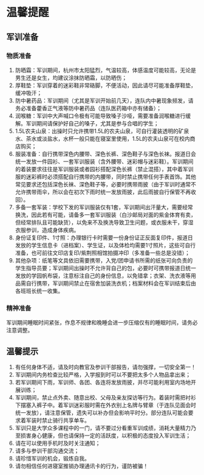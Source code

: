# 温馨提醒

## 军训准备

### 物质准备

1. 防晒霜：军训期间，杭州市太阳猛烈，气温较高，体感温度可能较高，无论是男生还是女生，均建议涂抹防晒霜，以防晒伤；
2. 厚鞋垫：军训穿着的迷彩鞋非常硌脚，不便活动，因此请尽可能准备厚鞋垫，缓冲吸汗；
3. 防中暑药品：军训期间（尤其是军训开始前几天），连队内中暑现象频发，请务必准备藿香正气液等防中暑药品（连队医药箱中亦有储备）；
4. 润喉糖：军训中大声喊口令极有可能导致嗓子沙哑，需要准备润喉糖进行缓解。军训期间请保护好自己的嗓子，尤其是参与合唱的学生；
5. 1.5L农夫山泉：出操时只允许携带1.5L的农夫山泉，可自行灌装透明的矿泉水、茶水或淡盐水，水杯一般只能在寝室里使用，1.5L的农夫山泉可在校内商店购买；
6. 服装准备：自行携带深色内腰带、深色长裤、深色鞋子与深色长袜。报道日会统一发放一件园衫、一套军训服装（含外腰带、迷彩帽与迷彩鞋）。军训期间的着装要求往往是军训服装或者园衫搭配深色长裤（禁止混搭），其中着军训服的迷彩裤时必须搭配自行携带的内腰带，同时禁止携带任何手表首饰。其他常见要求还包括深色长袜、深色鞋子等，必要时携带雨披（由于军训时通常不允许携带雨伞，所以会在初次下雨时统一发放雨披，此后雨披自行保管不再收回）。
7. 多备一套军装：学校下发的军训服装仅有1套，军训期间出汗量大，需要经常换洗，因此若有可能，请备多一套军训服装（白沙邮局对面的紫金体育有卖，但经常排队且可能缺货），以免来不及换洗导致卫生问题，或衣服未干，穿湿衣服参训，造成身体疾病。
8. 身份证复印件、1寸照：办理银行卡时需要一份身份证正反面复印件，报道日发放的学生信息卡（进档案）、学生证，以及体检均需要1寸照片，这些可自行准备，也可前往文印店复印/紫荆照相馆拍摄冲印（多准备一些总是没错）；
9. 其他杂项：纸笔等文具依旧需要携带，入党/团申请书所需的纸张可向负责的学生指导员要；军训期间出操时不允许背自己的包，必要时可携带报道日统一发放的学园帆布袋，注意标注自己的身份信息，以免错拿；衣架、洗衣液等用品需自行携带，军训期间禁止在宿舍加装洗衣机；档案材料会在军训结束后由各班班长统一收集。

### 精神准备

军训期间睡眠时间紧张，作息不规律和晚睡会进一步压缩仅有的睡眠时间，请务必注意调整。

## 温馨提示

1. 有任何身体不适，请及时向教官及参训干部报告，请勿强撑，一切安全第一！
2. 军训期间内务检查比较严格，入学报到时可以不要把太多个人物品拿出来；
3. 若军训期间下雨，军训师、各团、各连将发放雨披，并尽可能利用室内场地开展训练；
4. 军训期间，禁止点外卖、随意出校、父母及亲友探访等行为。着装时需把衬衫下摆塞入裤子中。着军训迷彩服时需在外衣别上名牌与臂章（于连队见面会时统一发放），请注意保管，遗失可以补办但会影响平时分。部分连队可能会要求着军装时禁止骑行共享单车。
5. 军训只是大学众多课程中的一门，请不要过分看重军训成绩，消耗大量精力乃至损害身心健康，但也请保持一定的活跃度，以积极的态度投入军训生活；
6. 请在可以使用手机时及时关注通知；
7. 请多与参训干部沟通交流；
8. 请珍惜军训的机会，锻炼自我。
9. 请勿相信任何进寝室推销办理通讯卡的行为，谨防被骗！
